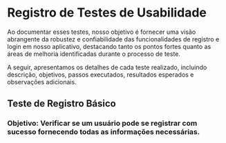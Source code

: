 # Registro de Testes de Usabilidade

Ao documentar esses testes, nosso objetivo é fornecer uma visão abrangente da robustez e confiabilidade das funcionalidades de registro e login em nosso aplicativo, destacando tanto os pontos fortes quanto as áreas de melhoria identificadas durante o processo de teste.

A seguir, apresentamos os detalhes de cada teste realizado, incluindo descrição, objetivos, passos executados, resultados esperados e observações adicionais.


## Teste de Registro Básico
### Objetivo: Verificar se um usuário pode se registrar com sucesso fornecendo todas as informações necessárias.

